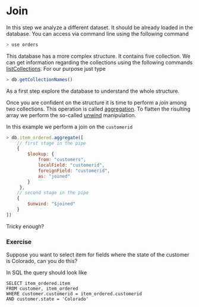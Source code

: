# Join

In this step we analyze a different dataset. It should
be already loaded in the database. You can access
via command line using the following command
```javascript
> use orders
```
This database has a more complex structure.
It contains five collection. We can get information
regarding the collections using the following commands
[listCollections](https://docs.mongodb.com/manual/reference/command/listCollections/).
For our purpose just type
```javascript
> db.getCollectionNames()
```

As a first step explore the database to understand the
whole structure.

Once you are confident on the structure it is time
to perform a *join* among two collections. This operation
is called [aggregation](https://docs.mongodb.com/manual/reference/operator/aggregation/lookup/).
To flatten the risulting array we perform the 
so-called [unwind](https://docs.mongodb.com/manual/reference/operator/aggregation/unwind/)
manipulation.

In this example we perform a join on the `customerid`
```javascript
> db.item_ordered.aggregate([
    // first stage in the pipe
    {
        $lookup: {
            from: "customers",
            localField: "customerid",
            foreignField: "customerid",
            as: "joined"
        }
     },
    // second stage in the pipe
    {
        $unwind: "$joined"
    }   
])
```

Tricky enough? 

### Exercise

Suppose you want to select item for fields where the state
of the customer is Colorado, can you do this?

In SQL the query should look like
```postgres-psql
SELECT item_ordered.item 
FROM customer, item_ordered
WHERE customer.customerid = item_ordered.customerid
AND customer.state = 'Colorado'
```
